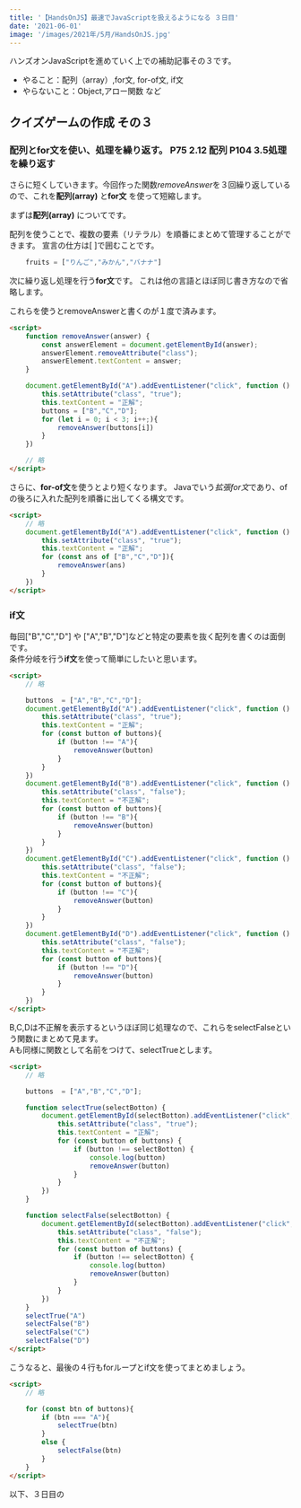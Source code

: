 ```yaml
---
title: '【HandsOnJS】最速でJavaScriptを扱えるようになる ３日目'
date: '2021-06-01'
image: '/images/2021年/5月/HandsOnJS.jpg'
---
```


ハンズオンJavaScriptを進めていく上での補助記事その３です。


- やること：配列（array）,for文, for-of文, if文
- やらないこと：Object,アロー関数 など


## クイズゲームの作成 その３

### 配列とfor文を使い、処理を繰り返す。 P75 2.12 配列  P104 3.5処理を繰り返す
さらに短くしていきます。今回作った関数*removeAnswer*を３回繰り返しているので、これを**配列(array)** と**for文** を使って短縮します。

まずは**配列(array)** についてです。

配列を使うことで、複数の要素（リテラル）を順番にまとめて管理することができます。
宣言の仕方は[ ]で囲むことです。
```javascript
    fruits = ["りんご","みかん","バナナ"]
```

次に繰り返し処理を行う**for文**です。
これは他の言語とほぼ同じ書き方なので省略します。

これらを使うとremoveAnswerと書くのが１度で済みます。

```html
<script>
    function removeAnswer(answer) {
        const answerElement = document.getElementById(answer);
        answerElement.removeAttribute("class");
        answerElement.textContent = answer;
    }

    document.getElementById("A").addEventListener("click", function () {
        this.setAttribute("class", "true");
        this.textContent = "正解";
        buttons = ["B","C","D"];
        for (let i = 0; i < 3; i++;){
            removeAnswer(buttons[i])
        }
    })

    // 略
</script>
```
さらに、**for-of文**を使うとより短くなります。
Javaでいう*拡張for文*であり、ofの後ろに入れた配列を順番に出してくる構文です。

```html
<script>
    // 略
    document.getElementById("A").addEventListener("click", function () {
        this.setAttribute("class", "true");
        this.textContent = "正解";
        for (const ans of ["B","C","D"]){
            removeAnswer(ans)
        }
    })
</script>
```

### if文

毎回["B","C","D"] や ["A","B","D"]などと特定の要素を抜く配列を書くのは面倒です。<br/>
条件分岐を行う**if文**を使って簡単にしたいと思います。

```html
<script>
    // 略

    buttons  = ["A","B","C","D"];
    document.getElementById("A").addEventListener("click", function () {
        this.setAttribute("class", "true");
        this.textContent = "正解";
        for (const button of buttons){
            if (button !== "A"){
                removeAnswer(button)
            }
        }
    })
    document.getElementById("B").addEventListener("click", function () {
        this.setAttribute("class", "false");
        this.textContent = "不正解";
        for (const button of buttons){
            if (button !== "B"){
                removeAnswer(button)
            }
        }
    })
    document.getElementById("C").addEventListener("click", function () {
        this.setAttribute("class", "false");
        this.textContent = "不正解";
        for (const button of buttons){
            if (button !== "C"){
                removeAnswer(button)
            }
        }
    })
    document.getElementById("D").addEventListener("click", function () {
        this.setAttribute("class", "false");
        this.textContent = "不正解";
        for (const button of buttons){
            if (button !== "D"){
                removeAnswer(button)
            }
        }
    })
</script>
```

B,C,Dは不正解を表示するというほぼ同じ処理なので、これらをselectFalseという関数にまとめて見ます。<br/>
Aも同様に関数として名前をつけて、selectTrueとします。

```html
<script>
    // 略

    buttons  = ["A","B","C","D"];

    function selectTrue(selectBotton) {
        document.getElementById(selectBotton).addEventListener("click", function () {
            this.setAttribute("class", "true");
            this.textContent = "正解";
            for (const button of buttons) {
                if (button !== selectBotton) {
                    console.log(button)
                    removeAnswer(button)
                }
            }
        })
    }

    function selectFalse(selectBotton) {
        document.getElementById(selectBotton).addEventListener("click", function () {
            this.setAttribute("class", "false");
            this.textContent = "不正解";
            for (const button of buttons) {
                if (button !== selectBotton) {
                    console.log(button)
                    removeAnswer(button)
                }
            }
        })
    }
    selectTrue("A")
    selectFalse("B")
    selectFalse("C")
    selectFalse("D")
</script>
```

こうなると、最後の４行もforループとif文を使ってまとめましょう。

```html
<script>
    // 略

    for (const btn of buttons){
        if (btn === "A"){
            selectTrue(btn)
        }
        else {
            selectFalse(btn)
        }
    }
</script>
```


以下、３日目の<script>部分の完成形です。<br/>
当初に比べてかなり短くなったのではないでしょうか。

```html
<script>
    buttons  = ["A","B","C","D"];

    function removeAnswer(answer) {
        const answerElement = document.getElementById(answer);
        answerElement.removeAttribute("class");
        answerElement.textContent = answer;
    }

    function selectTrue(selectBotton) {
        document.getElementById(selectBotton).addEventListener("click", function () {
            this.setAttribute("class", "true");
            this.textContent = "正解";
            for (const button of buttons) {
                if (button !== selectBotton) {
                    console.log(button)
                    removeAnswer(button)
                }
            }
        })
    }

    function selectFalse(selectBotton) {
        document.getElementById(selectBotton).addEventListener("click", function () {
            this.setAttribute("class", "false");
            this.textContent = "不正解";
            for (const button of buttons) {
                if (button !== selectBotton) {
                    console.log(button)
                    removeAnswer(button)
                }
            }
        })
    }

    for (const btn of buttons){
        if (btn === "A"){
            selectTrue(btn)
        }
        else {
            selectFalse(btn)
        }
    }

</script>
```

